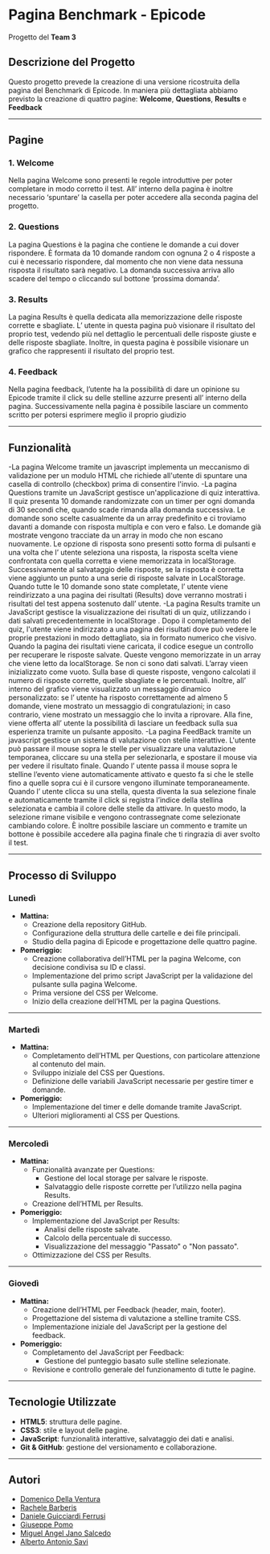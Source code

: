 # **Pagina Benchmark - Epicode**
Progetto del **Team 3**

## **Descrizione del Progetto**
Questo progetto prevede la creazione di una versione ricostruita della pagina del Benchmark di Epicode. In maniera più dettagliata abbiamo previsto la creazione di quattro pagine: **Welcome**, **Questions**, **Results** e **Feedback**

---

## **Pagine**
### 1. **Welcome**
Nella pagina Welcome sono presenti le regole introduttive per poter completare in modo corretto il test. All’ interno della pagina è inoltre necessario ‘spuntare’ la casella per poter accedere alla seconda pagina del progetto.

### 2. **Questions**
 La pagina Questions è la pagina che contiene le domande a cui dover rispondere. È formata da 10 domande random con ognuna 2 o 4 risposte a cui è necessario rispondere, dal momento che non viene data nessuna risposta il risultato sarà negativo. La domanda successiva arriva allo scadere del tempo o cliccando sul bottone ‘prossima domanda’.

### 3. **Results**
La pagina Results è quella dedicata alla memorizzazione delle risposte corrette e sbagliate. L’ utente in questa pagina può visionare il risultato del proprio test, vedendo più nel dettaglio le percentuali delle risposte giuste e delle risposte sbagliate. Inoltre, in questa pagina è possibile visionare un grafico che rappresenti il risultato del proprio test.

### 4. **Feedback**
Nella pagina feedback, l’utente ha la possibilità di dare un opinione su Epicode tramite il click su delle stelline azzurre presenti all’ interno della pagina. Successivamente nella pagina è possibile lasciare un commento scritto per potersi esprimere meglio il proprio giudizio

---
## **Funzionalità**
-La pagina Welcome tramite un javascript implementa un meccanismo di validazione per un modulo HTML che richiede all'utente di spuntare una casella di controllo (checkbox) prima di consentire l'invio.
-La pagina Questions tramite un JavaScript gestisce un'applicazione di quiz interattiva. Il quiz presenta 10 domande randomizzate con un timer per ogni domanda di 30 secondi che, quando scade rimanda alla domanda successiva. Le domande sono scelte casualmente da un array predefinito e ci troviamo davanti a domande con risposta multipla e con vero e falso. Le domande già mostrate vengono tracciate da un array in modo che non escano nuovamente. Le opzione di risposta sono presenti sotto forma di pulsanti e una volta che l’ utente seleziona una risposta, la risposta scelta viene confrontata con quella corretta e viene memorizzata in localStorage. Successivamente al salvataggio delle risposte, se la risposta è corretta viene aggiunto un punto a una serie di risposte salvate in LocalStorage.  Quando tutte le 10 domande sono state completate, l’ utente  viene reindirizzato a una pagina dei risultati (Results) dove verranno mostrati i risultati del test appena sostenuto dall’ utente.
-La pagina Results tramite un JavaScript gestisce la visualizzazione dei risultati di un quiz, utilizzando i dati salvati precedentemente in localStorage . Dopo il completamento del quiz, l'utente viene indirizzato a una pagina dei risultati dove può vedere le proprie prestazioni in modo dettagliato, sia in formato numerico che visivo. Quando la pagina dei risultati viene caricata, il codice esegue un controllo per recuperare le risposte salvate. Queste vengono memorizzate in un array che viene letto da localStorage. Se non ci sono dati salvati. L’array vieen inizializzato come vuoto. Sulla base di queste risposte, vengono calcolati il numero di risposte corrette, quelle sbagliate e le percentuali. Inoltre, all’ interno del grafico viene visualizzato un messaggio dinamico personalizzato: se l’ utente ha risposto correttamente ad almeno 5 domande, viene mostrato un messaggio di congratulazioni; in caso contrario, viene mostrato un messaggio che lo invita a riprovare. Alla fine, viene offerta all’ utente la possibilità di lasciare un feedback sulla sua esperienza tramite un pulsante apposito. 
-La pagina FeedBack tramite un javascript gestisce un sistema di valutazione con stelle interattive. L'utente può passare il mouse sopra le stelle per visualizzare una valutazione temporanea, cliccare su una stella per selezionarla, e spostare il mouse via per vedere il risultato finale. Quando l’ utente passa il mouse sopra le stelline l’evento viene automaticamente attivato e questo fa si che le stelle fino a quelle sopra cui è il cursore vengono illuminate temporaneamente.  Quando l’ utente clicca su una stella, questa diventa la sua selezione finale e automaticamente tramite il click si registra l’indice della stellina selezionata e cambia il colore delle stelle da attivare. In questo modo, la selezione rimane visibile e vengono contrassegnate come selezionate cambiando colore. È inoltre possibile lasciare un commento e tramite un bottone è possibile accedere alla pagina finale che ti ringrazia di aver svolto il test.


---

## **Processo di Sviluppo**
### **Lunedì**
- **Mattina:**
  - Creazione della repository GitHub.
  - Configurazione della struttura delle cartelle e dei file principali.
  - Studio della pagina di Epicode e progettazione delle quattro pagine.
- **Pomeriggio:**
  - Creazione collaborativa dell’HTML per la pagina Welcome, con decisione condivisa su ID e classi.
  - Implementazione del primo script JavaScript per la validazione del pulsante sulla pagina Welcome.
  - Prima versione del CSS per Welcome.
  - Inizio della creazione dell’HTML per la pagina Questions.

---

### **Martedì**
- **Mattina:**
  - Completamento dell’HTML per Questions, con particolare attenzione al contenuto del main.
  - Sviluppo iniziale del CSS per Questions.
  - Definizione delle variabili JavaScript necessarie per gestire timer e domande.
- **Pomeriggio:**
  - Implementazione del timer e delle domande tramite JavaScript.
  - Ulteriori miglioramenti al CSS per Questions.

---

### **Mercoledì**
- **Mattina:**
  - Funzionalità avanzate per Questions:
    - Gestione del local storage per salvare le risposte.
    - Salvataggio delle risposte corrette per l’utilizzo nella pagina Results.
  - Creazione dell’HTML per Results.
- **Pomeriggio:**
  - Implementazione del JavaScript per Results:
    - Analisi delle risposte salvate.
    - Calcolo della percentuale di successo.
    - Visualizzazione del messaggio "Passato" o "Non passato".
  - Ottimizzazione del CSS per Results.

---

### **Giovedì**
- **Mattina:**
  - Creazione dell’HTML per Feedback (header, main, footer).
  - Progettazione del sistema di valutazione a stelline tramite CSS.
  - Implementazione iniziale del JavaScript per la gestione del feedback.
- **Pomeriggio:**
  - Completamento del JavaScript per Feedback:
    - Gestione del punteggio basato sulle stelline selezionate.
  - Revisione e controllo generale del funzionamento di tutte le pagine.

---

## **Tecnologie Utilizzate**
- **HTML5**: struttura delle pagine.
- **CSS3**: stile e layout delle pagine.
- **JavaScript**: funzionalità interattive, salvataggio dei dati e analisi.
- **Git & GitHub**: gestione del versionamento e collaborazione.

---

## **Autori**
- [Domenico Della Ventura](https://github.com/Domy15)
- [Rachele Barberis](https://github.com/rachelebarberis)
- [Daniele Guicciardi Ferrusi](https://github.com/DanieleGuicciardi)
- [Giuseppe Pomo](https://github.com/ThePomo)
- [Miguel Angel Jano Salcedo](https://github.com/migueljano)
- [Alberto Antonio Savi](https://github.com/AlbertoSavi) 

